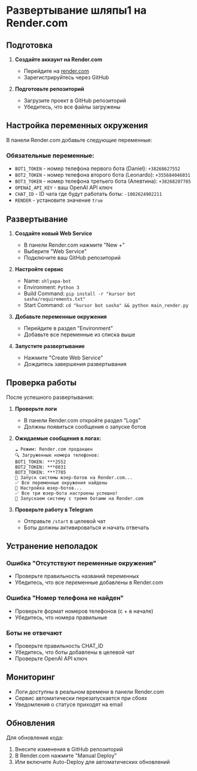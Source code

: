# Развертывание шляпы1 на Render.com

## Подготовка

1. **Создайте аккаунт на Render.com**
   - Перейдите на [render.com](https://render.com)
   - Зарегистрируйтесь через GitHub

2. **Подготовьте репозиторий**
   - Загрузите проект в GitHub репозиторий
   - Убедитесь, что все файлы загружены

## Настройка переменных окружения

В панели Render.com добавьте следующие переменные:

### Обязательные переменные:
- `BOT1_TOKEN` - номер телефона первого бота (Daniel): `+38268627552`
- `BOT2_TOKEN` - номер телефона второго бота (Leonardo): `+355684046031`  
- `BOT3_TOKEN` - номер телефона третьего бота (Алевтина): `+38268207785`
- `OPENAI_API_KEY` - ваш OpenAI API ключ
- `CHAT_ID` - ID чата где будут работать боты: `-1002624902211`
- `RENDER` - установите значение `true`

## Развертывание

1. **Создайте новый Web Service**
   - В панели Render.com нажмите "New +"
   - Выберите "Web Service"
   - Подключите ваш GitHub репозиторий

2. **Настройте сервис**
   - Name: `shlyapa-bot`
   - Environment: `Python 3`
   - Build Command: `pip install -r "kursor bot sasha/requirements.txt"`
   - Start Command: `cd "kursor bot sasha" && python main_render.py`

3. **Добавьте переменные окружения**
   - Перейдите в раздел "Environment"
   - Добавьте все переменные из списка выше

4. **Запустите развертывание**
   - Нажмите "Create Web Service"
   - Дождитесь завершения развертывания

## Проверка работы

После успешного развертывания:

1. **Проверьте логи**
   - В панели Render.com откройте раздел "Logs"
   - Должны появиться сообщения о запуске ботов

2. **Ожидаемые сообщения в логах:**
   ```
   ☁️ Режим: Render.com продакшен
   🔍 Загруженные номера телефонов:
   BOT1_TOKEN: ***2552
   BOT2_TOKEN: ***6031
   BOT3_TOKEN: ***7785
   🚀 Запуск системы юзер-ботов на Render.com...
   ✅ Все переменные окружения найдены
   📱 Настройка юзер-ботов...
   ✅ Все три юзер-бота настроены успешно!
   🚀 Запускаем систему с тремя ботами на Render.com
   ```

3. **Проверьте работу в Telegram**
   - Отправьте `/start` в целевой чат
   - Боты должны активироваться и начать отвечать

## Устранение неполадок

### Ошибка "Отсутствуют переменные окружения"
- Проверьте правильность названий переменных
- Убедитесь, что все переменные добавлены в Render.com

### Ошибка "Номер телефона не найден"
- Проверьте формат номеров телефонов (с + в начале)
- Убедитесь, что номера правильные

### Боты не отвечают
- Проверьте правильность CHAT_ID
- Убедитесь, что боты добавлены в целевой чат
- Проверьте OpenAI API ключ

## Мониторинг

- Логи доступны в реальном времени в панели Render.com
- Сервис автоматически перезапускается при сбоях
- Уведомления о статусе приходят на email

## Обновления

Для обновления кода:
1. Внесите изменения в GitHub репозиторий
2. В Render.com нажмите "Manual Deploy" 
3. Или включите Auto-Deploy для автоматических обновлений